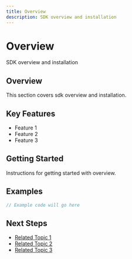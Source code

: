 ```yaml
---
title: Overview
description: SDK overview and installation
---
```


# Overview

SDK overview and installation

## Overview

This section covers sdk overview and installation.

## Key Features

- Feature 1
- Feature 2
- Feature 3

## Getting Started

Instructions for getting started with overview.

## Examples

```javascript
// Example code will go here
```

## Next Steps

- [Related Topic 1](#)
- [Related Topic 2](#)
- [Related Topic 3](#)
